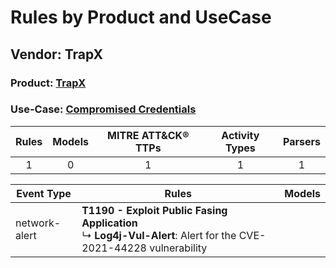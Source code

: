 Rules by Product and UseCase
============================
Vendor: TrapX
-------------
### Product: [TrapX](../ds_trapx_trapx.md)
### Use-Case: [Compromised Credentials](../../../../UseCases/uc_compromised_credentials.md)

| Rules | Models | MITRE ATT&CK® TTPs | Activity Types | Parsers |
|:-----:|:------:|:------------------:|:--------------:|:-------:|
|   1   |   0    |         1          |       1        |    1    |

| Event Type    | Rules    | Models |
| ---- | ---- | ------ |
| network-alert | <b>T1190 - Exploit Public Fasing Application</b><br> ↳ <b>Log4j-Vul-Alert</b>: Alert for the CVE-2021-44228 vulnerability |        |